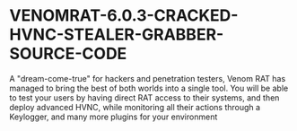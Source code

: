 # VENOMRAT-6.0.3-CRACKED-HVNC-STEALER-GRABBER-SOURCE-CODE
A "dream-come-true" for hackers and penetration testers, Venom RAT has managed to bring the best of both worlds into a single tool. You will be able to test your users by having direct RAT access to their systems, and then deploy advanced HVNC, while monitoring all their actions through a Keylogger, and many more plugins for your environment
